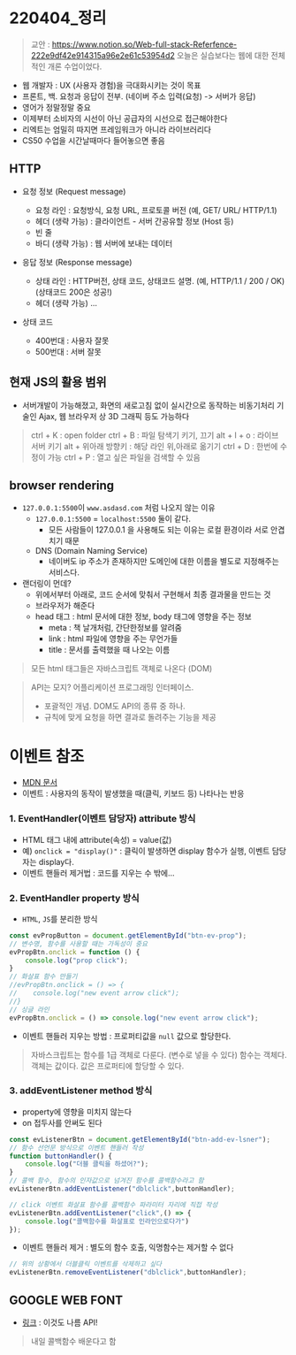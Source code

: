 # 220404_정리
> 교안 : https://www.notion.so/Web-full-stack-Referfence-222e9df42e914315a96e2e61c53954d2
> 오늘은 실습보다는 웹에 대한 전체적인 개론 수업이었다.

- 웹 개발자 : UX (사용자 경험)을 극대화시키는 것이 목표
- 프론트, 백. 요청과 응답이 전부. (네이버 주소 입력(요청) -> 서버가 응답)
- 영어가 정말정말 중요
- 이제부터 소비자의 시선이 아닌 공급자의 시선으로 접근해야한다
- 리엑트는 엄밀히 따지면 프레임워크가 아니라 라이브러리다
- CS50 수업을 시간날때마다 들어놓으면 좋음

## HTTP
- 요청 정보 (Request message)
    - 요청 라인 : 요청방식, 요청 URL, 프로토콜 버전 (예, GET/ URL/ HTTP/1.1)
    - 헤더 (생략 가능) : 클라이언트 - 서버 간공유할 정보 (Host 등)
    - 빈 줄
    - 바디 (생략 가능) : 웹 서버에 보내는 데이터
- 응답 정보 (Response message)
    - 상태 라인 : HTTP버전, 상태 코드, 상태코드 설명. (예, HTTP/1.1 / 200 / OK) (상태코드 200은 성공!)
    - 헤더 (생략 가능)
    ...

- 상태 코드
    - 400번대 : 사용자 잘못
    - 500번대 : 서버 잘못

## 현재 JS의 활용 범위
- 서버개발이 가능해졌고, 화면의 새로고침 없이 실시간으로 동작하는 비동기처리 기술인 Ajax, 웹 브라우저 상 3D 그래픽 등도 가능하다

> ctrl + K : open folder
> ctrl + B : 파일 탐색기 키기, 끄기
> alt + l + o : 라이브 서버 키기
> alt + 위아래 방향키 : 해당 라인 위,아래로 옮기기
> ctrl + D : 한번에 수정이 가능
> ctrl + P : 열고 싶은 파일을 검색할 수 있음

## browser rendering
- `127.0.0.1:5500`이 `www.asdasd.com` 처럼 나오지 않는 이유
    - `127.0.0.1:5500` = `localhost:5500` 둘이 같다.
        - 모든 사람들이 127.0.0.1 을 사용해도 되는 이유는 로컬 환경이라 서로 안겹치기 때문
    - DNS (Domain Naming Service)
        - 네이버도 ip 주소가 존재하지만 도메인에 대한 이름을 별도로 지정해주는 서비스다.
- 랜더링이 먼데?
    - 위에서부터 아래로, 코드 순서에 맞춰서 구현해서 최종 결과물을 만드는 것
    - 브라우저가 해준다
    - head 태그 : html 문서에 대한 정보, body 태그에 영향을 주는 정보
        - meta : 책 날개처럼, 간단한정보를 알려줌
        - link : html 파일에 영향을 주는 무언가들
        - title : 문서를 출력했을 때 나오는 이름

> 모든 html 태그들은 자바스크립트 객체로 나온다 (DOM)

> API는 모지? 어플리케이션 프로그래밍 인터페이스.
> - 포괄적인 개념. DOM도 API의 종류 중 하나.
> - 규칙에 맞게 요청을 하면 결과로 돌려주는 기능을 제공

# 이벤트 참조
- [MDN 문서](https://developer.mozilla.org/ko/docs/Web/Events)
- 이벤트 : 사용자의 동작이 발생했을 때(클릭, 키보드 등) 나타나는 반응

### 1. EventHandler(이벤트 담당자) attribute 방식
- HTML 태그 내에 attribute(속성) = value(값)
- 예) `onclick = "display()"` :  클릭이 발생하면 display 함수가 실행, 이벤트 담당자는 display다.
- 이벤트 핸들러 제거법 : 코드를 지우는 수 밖에...

### 2. EventHandler property 방식
- `HTML`, `JS`를 분리한 방식
```js
const evPropButton = document.getElementById("btn-ev-prop");
// 변수명, 함수를 사용할 때는 가독성이 중요
evPropBtn.onclick = function () {
    console.log("prop click");
}
// 화살표 함수 만들기
//evPropBtn.onclick = () => {
//    console.log("new event arrow click");
//}
// 싱글 라인
evPropBtn.onclick = () => console.log("new event arrow click");
```
- 이벤트 핸들러 지우는 방법 : 프로퍼티값을 `null` 값으로 할당한다.

> 자바스크립트는 함수를 1급 객체로 다룬다. (변수로 넣을 수 있다)
> 함수는 객체다. 객체는 값이다. 값은 프로퍼티에 할당할 수 있다.


### 3. addEventListener method 방식
- property에 영향을 미치지 않는다
- on 접두사를 안써도 된다
```js
const evListenerBtn = document.getElementById("btn-add-ev-lsner");
// 함수 선언문 방식으로 이벤트 핸들러 작성
function buttonHandler() {
    console.log("더블 클릭을 하셨어?");
}
// 콜백 함수, 함수의 인자값으로 넘겨진 함수를 콜백함수라고 함
evListenerBtn.addEventListener("dblclick",buttonHandler);

// click 이벤트 화살표 함수를 콜백함수 파라미터 자리에 직접 작성
evListenerBtn.addEventListener("click",() => {
    console.log("콜백함수를 화살표로 인라인으로다가")
});
```

- 이벤트 핸들러 제거 : 별도의 함수 호출, 익명함수는 제거할 수 없다
```js
// 위의 상황에서 더블클릭 이벤트를 삭제하고 싶다
evListenerBtn.removeEventListener("dblclick",buttonHandler);
```

## GOOGLE WEB FONT
- [링크](https://fonts.google.com/) : 이것도 나름 API!



> 내일 콜백함수 배운다고 함